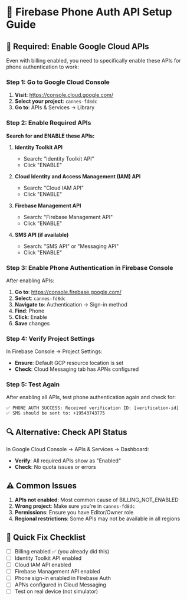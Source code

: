# 🔧 Firebase Phone Auth API Setup Guide

## 🚨 **Required: Enable Google Cloud APIs**

Even with billing enabled, you need to specifically enable these APIs for phone authentication to work:

### **Step 1: Go to Google Cloud Console**
1. **Visit**: https://console.cloud.google.com/
2. **Select your project**: `cannes-fd8dc`
3. **Go to**: APIs & Services → Library

### **Step 2: Enable Required APIs**

**Search for and ENABLE these APIs:**

1. **Identity Toolkit API**
   - Search: "Identity Toolkit API"
   - Click "ENABLE"

2. **Cloud Identity and Access Management (IAM) API**
   - Search: "Cloud IAM API" 
   - Click "ENABLE"

3. **Firebase Management API**
   - Search: "Firebase Management API"
   - Click "ENABLE"

4. **SMS API (if available)**
   - Search: "SMS API" or "Messaging API"
   - Click "ENABLE"

### **Step 3: Enable Phone Authentication in Firebase Console**

After enabling APIs:
1. **Go to**: https://console.firebase.google.com/
2. **Select**: `cannes-fd8dc`
3. **Navigate to**: Authentication → Sign-in method
4. **Find**: Phone
5. **Click**: Enable
6. **Save** changes

### **Step 4: Verify Project Settings**

In Firebase Console → Project Settings:
- **Ensure**: Default GCP resource location is set
- **Check**: Cloud Messaging tab has APNs configured

### **Step 5: Test Again**

After enabling all APIs, test phone authentication again and check for:
```
✅ PHONE AUTH SUCCESS: Received verification ID: [verification-id]
✅ SMS should be sent to: +19543743775
```

## 🔍 **Alternative: Check API Status**

In Google Cloud Console → APIs & Services → Dashboard:
- **Verify**: All required APIs show as "Enabled"
- **Check**: No quota issues or errors

## ⚠️ **Common Issues**

1. **APIs not enabled**: Most common cause of BILLING_NOT_ENABLED
2. **Wrong project**: Make sure you're in `cannes-fd8dc`
3. **Permissions**: Ensure you have Editor/Owner role
4. **Regional restrictions**: Some APIs may not be available in all regions

## 🎯 **Quick Fix Checklist**

- [ ] Billing enabled ✅ (you already did this)
- [ ] Identity Toolkit API enabled
- [ ] Cloud IAM API enabled  
- [ ] Firebase Management API enabled
- [ ] Phone sign-in enabled in Firebase Auth
- [ ] APNs configured in Cloud Messaging
- [ ] Test on real device (not simulator) 